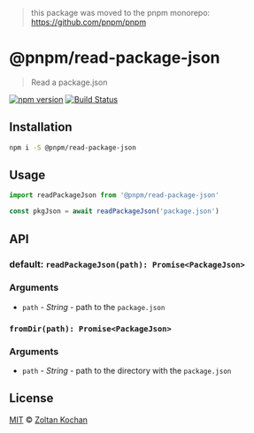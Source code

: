 > this package was moved to the pnpm monorepo: https://github.com/pnpm/pnpm

# @pnpm/read-package-json

> Read a package.json

<!--@shields('npm', 'travis')-->
[![npm version](https://img.shields.io/npm/v/@pnpm/read-package-json.svg)](https://www.npmjs.com/package/@pnpm/read-package-json) [![Build Status](https://img.shields.io/travis/pnpm/read-package-json/master.svg)](https://travis-ci.org/pnpm/read-package-json)
<!--/@-->

## Installation

```sh
npm i -S @pnpm/read-package-json
```

## Usage

```ts
import readPackageJson from '@pnpm/read-package-json'

const pkgJson = await readPackageJson('package.json')
```

## API

### default: `readPackageJson(path): Promise<PackageJson>`

### Arguments

- `path` - _String_ - path to the `package.json`

### `fromDir(path): Promise<PackageJson>`

### Arguments

- `path` - _String_ - path to the directory with the `package.json`

## License

[MIT](./LICENSE) © [Zoltan Kochan](https://www.kochan.io/)
